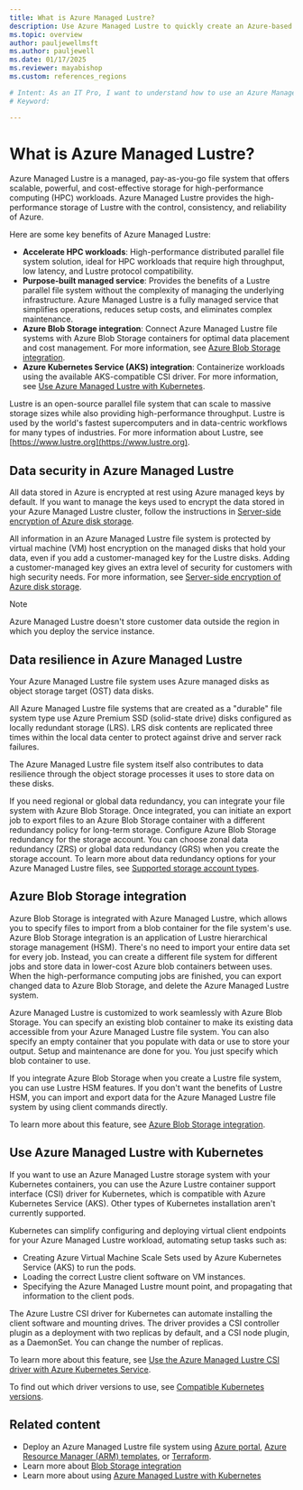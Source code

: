 ```yaml
---
title: What is Azure Managed Lustre?
description: Use Azure Managed Lustre to quickly create an Azure-based Lustre file system for cloud-based high-performance computing jobs.
ms.topic: overview
author: pauljewellmsft
ms.author: pauljewell
ms.date: 01/17/2025
ms.reviewer: mayabishop
ms.custom: references_regions

# Intent: As an IT Pro, I want to understand how to use an Azure Managed Lustre file system.
# Keyword: 

---
```


# What is Azure Managed Lustre?

Azure Managed Lustre is a managed, pay-as-you-go file system that offers scalable, powerful, and cost-effective storage for high-performance computing (HPC) workloads. Azure Managed Lustre provides the high-performance storage of Lustre with the control, consistency, and reliability of Azure.

Here are some key benefits of Azure Managed Lustre:

- **Accelerate HPC workloads**: High-performance distributed parallel file system solution, ideal for HPC workloads that require high throughput, low latency, and Lustre protocol compatibility.
- **Purpose-built managed service**: Provides the benefits of a Lustre parallel file system without the complexity of managing the underlying infrastructure. Azure Managed Lustre is a fully managed service that simplifies operations, reduces setup costs, and eliminates complex maintenance.
- **Azure Blob Storage integration**: Connect Azure Managed Lustre file systems with Azure Blob Storage containers for optimal data placement and cost management. For more information, see [Azure Blob Storage integration](#azure-blob-storage-integration).
- **Azure Kubernetes Service (AKS) integration**: Containerize workloads using the available AKS-compatible CSI driver. For more information, see [Use Azure Managed Lustre with Kubernetes](#use-azure-managed-lustre-with-kubernetes).

Lustre is an open-source parallel file system that can scale to massive storage sizes while also providing high-performance throughput. Lustre is used by the world's fastest supercomputers and in data-centric workflows for many types of industries. For more information about Lustre, see [https://www.lustre.org](https://www.lustre.org).

## Data security in Azure Managed Lustre

All data stored in Azure is encrypted at rest using Azure managed keys by default. If you want to manage the keys used to encrypt the data stored in your Azure Managed Lustre cluster, follow the instructions in [Server-side encryption of Azure disk storage](/azure/virtual-machines/disk-encryption).

All information in an Azure Managed Lustre file system is protected by virtual machine (VM) host encryption on the managed disks that hold your data, even if you add a customer-managed key for the Lustre disks. Adding a customer-managed key gives an extra level of security for customers with high security needs. For more information, see [Server-side encryption of Azure disk storage](/azure/virtual-machines/disk-encryption).

> [!NOTE]
> Azure Managed Lustre doesn't store customer data outside the region in which you deploy the service instance.

## Data resilience in Azure Managed Lustre

Your Azure Managed Lustre file system uses Azure managed disks as object storage target (OST) data disks.

All Azure Managed Lustre file systems that are created as a "durable" file system type use Azure Premium SSD (solid-state drive) disks configured as locally redundant storage (LRS). LRS disk contents are replicated three times within the local data center to protect against drive and server rack failures.

The Azure Managed Lustre file system itself also contributes to data resilience through the object storage processes it uses to store data on these disks.

If you need regional or global data redundancy, you can integrate your file system with Azure Blob Storage. Once integrated, you can initiate an export job to export files to an Azure Blob Storage container with a different redundancy policy for long-term storage. Configure Azure Blob Storage redundancy for the storage account. You can choose zonal data redundancy (ZRS) or global data redundancy (GRS) when you create the storage account. To learn more about data redundancy options for your Azure Managed Lustre files, see [Supported storage account types](amlfs-prerequisites.md#supported-storage-account-types).

## Azure Blob Storage integration

Azure Blob Storage is integrated with Azure Managed Lustre, which allows you to specify files to import from a blob container for the file system's use. Azure Blob Storage integration is an application of Lustre hierarchical storage management (HSM). There's no need to import your entire data set for every job. Instead, you can create a different file system for different jobs and store data in lower-cost Azure blob containers between uses. When the high-performance computing jobs are finished, you can export changed data to Azure Blob Storage, and delete the Azure Managed Lustre system.

Azure Managed Lustre is customized to work seamlessly with Azure Blob Storage. You can specify an existing blob container to make its existing data accessible from your Azure Managed Lustre file system. You can also specify an empty container that you populate with data or use to store your output. Setup and maintenance are done for you. You just specify which blob container to use.

If you integrate Azure Blob Storage when you create a Lustre file system, you can use Lustre HSM features. If you don't want the benefits of Lustre HSM, you can import and export data for the Azure Managed Lustre file system by using client commands directly.

To learn more about this feature, see [Azure Blob Storage integration](blob-integration.md).

## Use Azure Managed Lustre with Kubernetes

If you want to use an Azure Managed Lustre storage system with your Kubernetes containers, you can use the Azure Lustre container support interface (CSI) driver for Kubernetes, which is compatible with Azure Kubernetes Service (AKS). Other types of Kubernetes installation aren't currently supported.

Kubernetes can simplify configuring and deploying virtual client endpoints for your Azure Managed Lustre workload, automating setup tasks such as:

- Creating Azure Virtual Machine Scale Sets used by Azure Kubernetes Service (AKS) to run the pods.
- Loading the correct Lustre client software on VM instances.
- Specifying the Azure Managed Lustre mount point, and propagating that information to the client pods.

The Azure Lustre CSI driver for Kubernetes can automate installing the client software and mounting drives. The driver provides a CSI controller plugin as a deployment with two replicas by default, and a CSI node plugin, as a DaemonSet. You can change the number of replicas.

To learn more about this feature, see [Use the Azure Managed Lustre CSI driver with Azure Kubernetes Service](use-csi-driver-kubernetes.md).

To find out which driver versions to use, see [Compatible Kubernetes versions](use-csi-driver-kubernetes.md#compatible-kubernetes-versions).

## Related content

- Deploy an Azure Managed Lustre file system using [Azure portal](create-file-system-portal.md), [Azure Resource Manager (ARM) templates](create-file-system-resource-manager.md), or [Terraform](create-aml-file-system-terraform.md).
- Learn more about [Blob Storage integration](blob-integration.md)
- Learn more about using [Azure Managed Lustre with Kubernetes](use-csi-driver-kubernetes.md)
